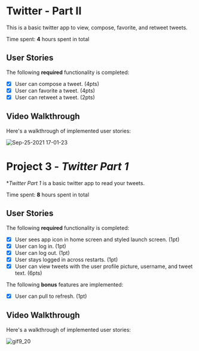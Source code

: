 # Twitter - Part II
This is a basic twitter app to view, compose, favorite, and retweet tweets.

Time spent: **4** hours spent in total

## User Stories

The following **required** functionality is completed:

- [X] User can compose a tweet. (4pts)
- [X] User can favorite a tweet. (4pts)
- [X] User can retweet a tweet. (2pts)

## Video Walkthrough

Here's a walkthrough of implemented user stories:

![Sep-25-2021 17-01-23](https://user-images.githubusercontent.com/45018558/134788823-1925414e-8498-4659-8421-4a9953253c4a.gif)


# Project 3 - *Twitter Part 1*

**Twitter Part 1* is a basic twitter app to read your tweets.

Time spent: **8** hours spent in total

## User Stories

The following **required** functionality is completed:

- [X] User sees app icon in home screen and styled launch screen. (1pt)
- [X] User can log in. (1pt)
- [X] User can log out. (1pt)
- [X] User stays logged in across restarts. (1pt)
- [X] User can view tweets with the user profile picture, username, and tweet text. (6pts)

The following **bonus** features are implemented:

- [X] User can pull to refresh. (1pt)


## Video Walkthrough

Here's a walkthrough of implemented user stories:

![gif9_20](https://user-images.githubusercontent.com/45018558/134102341-16732276-36bc-42ab-bb49-1a52dfc28daf.gif)

